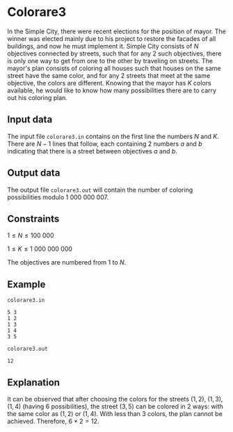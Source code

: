# Colorare3

In the Simple City, there were recent elections for the position of mayor. The winner was elected mainly due to his project to restore the facades of all buildings, and now he must implement it. Simple City consists of $N$ objectives connected by streets, such that for any $2$ such objectives, there is only one way to get from one to the other by traveling on streets. The mayor's plan consists of coloring all houses such that houses on the same street have the same color, and for any $2$ streets that meet at the same objective, the colors are different. Knowing that the mayor has $K$ colors available, he would like to know how many possibilities there are to carry out his coloring plan.

## Input data

The input file `colorare3.in` contains on the first line the numbers $N$ and $K$. There are $N - 1$ lines that follow, each containing $2$ numbers $a$ and $b$ indicating that there is a street between objectives $a$ and $b$.

## Output data

The output file `colorare3.out` will contain the number of coloring possibilities modulo $1\ 000\ 000\ 007$.

## Constraints

$1 \leq N \leq 100\ 000$

$1 \leq K \leq 1\ 000\ 000\ 000$

The objectives are numbered from $1$ to $N$.

## Example

`colorare3.in` 
```
5 3 
1 2 
1 3 
1 4 
3 5 
```

`colorare3.out` 
```
12 
```

## Explanation

It can be observed that after choosing the colors for the streets $(1,2)$, $(1,3)$, $(1,4)$ (having $6$ possibilities), the street $(3,5)$ can be colored in $2$ ways: with the same color as $(1,2)$ or $(1,4)$. With less than $3$ colors, the plan cannot be achieved. Therefore, $6 \times 2 = 12$.